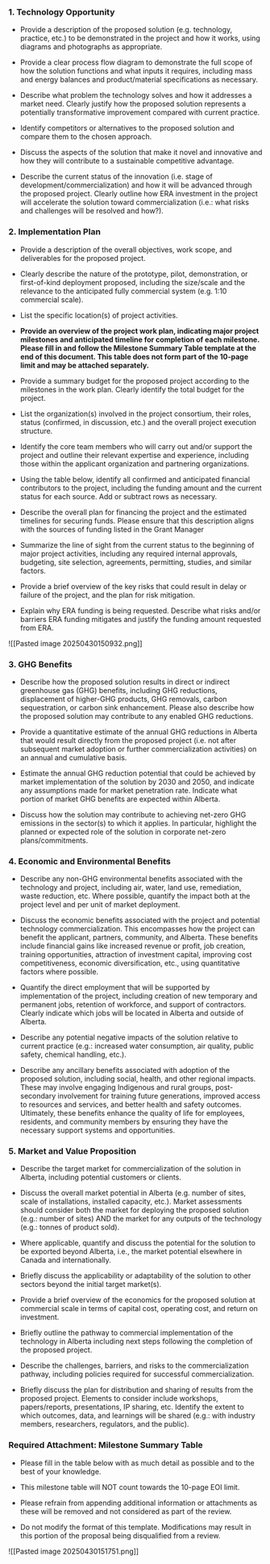 ### 1. Technology Opportunity
- Provide a description of the proposed solution (e.g. technology, practice, etc.) to be demonstrated in the project and how it works, using diagrams and photographs as appropriate.

- Provide a clear process flow diagram to demonstrate the full scope of how the solution functions and what inputs it requires, including mass and energy balances and product/material specifications as necessary.

- Describe what problem the technology solves and how it addresses a market need. Clearly justify how the proposed solution represents a potentially transformative improvement compared with current practice.

- Identify competitors or alternatives to the proposed solution and compare them to the chosen approach.

- Discuss the aspects of the solution that make it novel and innovative and how they will contribute to a sustainable competitive advantage.

- Describe the current status of the innovation (i.e. stage of development/commercialization) and how it will be advanced through the proposed project. Clearly outline how ERA investment in the project will accelerate the solution toward commercialization (i.e.: what risks and challenges will be resolved and how?).


### 2. Implementation Plan

- Provide a description of the overall objectives, work scope, and deliverables for the proposed project.

- Clearly describe the nature of the prototype, pilot, demonstration, or first-of-kind deployment proposed, including the size/scale and the relevance to the anticipated fully commercial system (e.g. 1:10 commercial scale).

- List the specific location(s) of project activities.

- **Provide an overview of the project work plan, indicating major project milestones and anticipated timeline for completion of each milestone. Please fill in and follow the Milestone Summary Table template at the end of this document. This table does not form part of the 10-page limit and may be attached separately.**

- Provide a summary budget for the proposed project according to the milestones in the work plan. Clearly identify the total budget for the project.

- List the organization(s) involved in the project consortium, their roles, status (confirmed, in discussion, etc.) and the overall project execution structure.

- Identify the core team members who will carry out and/or support the project and outline their relevant expertise and experience, including those within the applicant organization and partnering organizations.

- Using the table below, identify all confirmed and anticipated financial contributors to the project, including the funding amount and the current status for each source. Add or subtract rows as necessary.

- Describe the overall plan for financing the project and the estimated timelines for securing funds. Please ensure that this description aligns with the sources of funding listed in the Grant Manager

- Summarize the line of sight from the current status to the beginning of major project activities, including any required internal approvals, budgeting, site selection, agreements, permitting, studies, and similar factors.

- Provide a brief overview of the key risks that could result in delay or failure of the project, and the plan for risk mitigation.

- Explain why ERA funding is being requested. Describe what risks and/or barriers ERA funding mitigates and justify the funding amount requested from ERA.

![[Pasted image 20250430150932.png]]



### 3. GHG Benefits

- Describe how the proposed solution results in direct or indirect greenhouse gas (GHG) benefits, including GHG reductions, displacement of higher-GHG products, GHG removals, carbon sequestration, or carbon sink enhancement. Please also describe how the proposed solution may contribute to any enabled GHG reductions.

- Provide a quantitative estimate of the annual GHG reductions in Alberta that would result directly from the proposed project (i.e. not after subsequent market adoption or further commercialization activities) on an annual and cumulative basis.

- Estimate the annual GHG reduction potential that could be achieved by market implementation of the solution by 2030 and 2050, and indicate any assumptions made for market penetration rate. Indicate what portion of market GHG benefits are expected within Alberta.

- Discuss how the solution may contribute to achieving net-zero GHG emissions in the sector(s) to which it applies. In particular, highlight the planned or expected role of the solution in corporate net-zero plans/commitments.




### 4. Economic and Environmental Benefits

- Describe any non-GHG environmental benefits associated with the technology and project, including air, water, land use, remediation, waste reduction, etc. Where possible, quantify the impact both at the project level and per unit of market deployment.

- Discuss the economic benefits associated with the project and potential technology commercialization. This encompasses how the project can benefit the applicant, partners, community, and Alberta. These benefits include financial gains like increased revenue or profit, job creation, training opportunities, attraction of investment capital, improving cost competitiveness, economic diversification, etc., using quantitative factors where possible.

- Quantify the direct employment that will be supported by implementation of the project, including creation of new temporary and permanent jobs, retention of workforce, and support of contractors. Clearly indicate which jobs will be located in Alberta and outside of Alberta.

- Describe any potential negative impacts of the solution relative to current practice (e.g.: increased water consumption, air quality, public safety, chemical handling, etc.).

- Describe any ancillary benefits associated with adoption of the proposed solution, including social, health, and other regional impacts. These may involve engaging Indigenous and rural groups, post-secondary involvement for training future generations, improved access to resources and services, and better health and safety outcomes. Ultimately, these benefits enhance the quality of life for employees, residents, and community members by ensuring they have the necessary support systems and opportunities.



### 5. Market and Value Proposition

- Describe the target market for commercialization of the solution in Alberta, including potential customers or clients.

- Discuss the overall market potential in Alberta (e.g. number of sites, scale of installations, installed capacity, etc.). Market assessments should consider both the market for deploying the proposed solution (e.g.: number of sites) AND the market for any outputs of the technology (e.g.: tonnes of product sold).

- Where applicable, quantify and discuss the potential for the solution to be exported beyond Alberta, i.e., the market potential elsewhere in Canada and internationally.

- Briefly discuss the applicability or adaptability of the solution to other sectors beyond the initial target market(s).

- Provide a brief overview of the economics for the proposed solution at commercial scale in terms of capital cost, operating cost, and return on investment.

- Briefly outline the pathway to commercial implementation of the technology in Alberta including next steps following the completion of the proposed project.

- Describe the challenges, barriers, and risks to the commercialization pathway, including policies required for successful commercialization.

- Briefly discuss the plan for distribution and sharing of results from the proposed project. Elements to consider include workshops, papers/reports, presentations, IP sharing, etc. Identify the extent to which outcomes, data, and learnings will be shared (e.g.: with industry members, researchers, regulators, and the public).



### Required Attachment: Milestone Summary Table

- Please fill in the table below with as much detail as possible and to the best of your knowledge.

- This milestone table will NOT count towards the 10-page EOI limit.

- Please refrain from appending additional information or attachments as these will be removed and not considered as part of the review.

- Do not modify the format of this template. Modifications may result in this portion of the proposal being disqualified from a review.

![[Pasted image 20250430151751.png]]